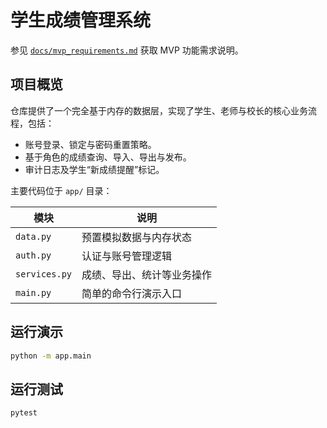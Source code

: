 # 学生成绩管理系统

参见 [`docs/mvp_requirements.md`](docs/mvp_requirements.md) 获取 MVP 功能需求说明。

## 项目概览

仓库提供了一个完全基于内存的数据层，实现了学生、老师与校长的核心业务流程，包括：

* 账号登录、锁定与密码重置策略。
* 基于角色的成绩查询、导入、导出与发布。
* 审计日志及学生“新成绩提醒”标记。

主要代码位于 `app/` 目录：

| 模块 | 说明 |
| ---- | ---- |
| `data.py` | 预置模拟数据与内存状态 |
| `auth.py` | 认证与账号管理逻辑 |
| `services.py` | 成绩、导出、统计等业务操作 |
| `main.py` | 简单的命令行演示入口 |

## 运行演示

```bash
python -m app.main
```

## 运行测试

```bash
pytest
```
